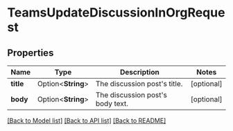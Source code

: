 # TeamsUpdateDiscussionInOrgRequest

## Properties

Name | Type | Description | Notes
------------ | ------------- | ------------- | -------------
**title** | Option<**String**> | The discussion post's title. | [optional]
**body** | Option<**String**> | The discussion post's body text. | [optional]

[[Back to Model list]](../README.md#documentation-for-models) [[Back to API list]](../README.md#documentation-for-api-endpoints) [[Back to README]](../README.md)


